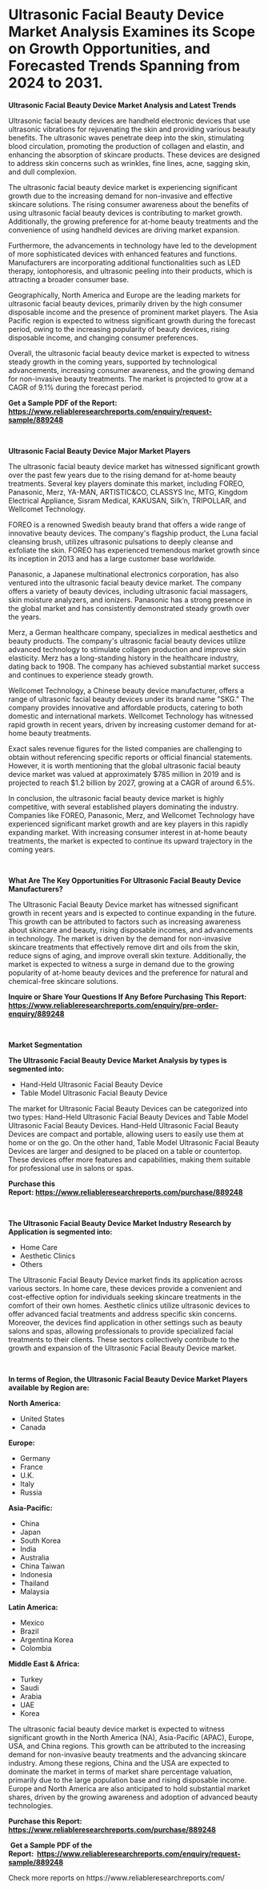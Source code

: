 <p><h1>Ultrasonic Facial Beauty Device Market Analysis Examines its Scope on Growth Opportunities, and Forecasted Trends Spanning from 2024 to 2031.</h1></p><p><strong>Ultrasonic Facial Beauty Device Market Analysis and Latest Trends</strong></p>
<p><p>Ultrasonic facial beauty devices are handheld electronic devices that use ultrasonic vibrations for rejuvenating the skin and providing various beauty benefits. The ultrasonic waves penetrate deep into the skin, stimulating blood circulation, promoting the production of collagen and elastin, and enhancing the absorption of skincare products. These devices are designed to address skin concerns such as wrinkles, fine lines, acne, sagging skin, and dull complexion.</p><p>The ultrasonic facial beauty device market is experiencing significant growth due to the increasing demand for non-invasive and effective skincare solutions. The rising consumer awareness about the benefits of using ultrasonic facial beauty devices is contributing to market growth. Additionally, the growing preference for at-home beauty treatments and the convenience of using handheld devices are driving market expansion.</p><p>Furthermore, the advancements in technology have led to the development of more sophisticated devices with enhanced features and functions. Manufacturers are incorporating additional functionalities such as LED therapy, iontophoresis, and ultrasonic peeling into their products, which is attracting a broader consumer base.</p><p>Geographically, North America and Europe are the leading markets for ultrasonic facial beauty devices, primarily driven by the high consumer disposable income and the presence of prominent market players. The Asia Pacific region is expected to witness significant growth during the forecast period, owing to the increasing popularity of beauty devices, rising disposable income, and changing consumer preferences.</p><p>Overall, the ultrasonic facial beauty device market is expected to witness steady growth in the coming years, supported by technological advancements, increasing consumer awareness, and the growing demand for non-invasive beauty treatments. The market is projected to grow at a CAGR of 9.1% during the forecast period.</p></p>
<p><strong>Get a Sample PDF of the Report:&nbsp; <a href="https://www.reliableresearchreports.com/enquiry/request-sample/889248">https://www.reliableresearchreports.com/enquiry/request-sample/889248</a></strong></p>
<p>&nbsp;</p>
<p><strong>Ultrasonic Facial Beauty Device Major Market Players</strong></p>
<p><p>The ultrasonic facial beauty device market has witnessed significant growth over the past few years due to the rising demand for at-home beauty treatments. Several key players dominate this market, including FOREO, Panasonic, Merz, YA-MAN, ARTISTIC&CO, CLASSYS Inc, MTG, Kingdom Electrical Appliance, Sisram Medical, KAKUSAN, Silk’n, TRIPOLLAR, and Wellcomet Technology.</p><p>FOREO is a renowned Swedish beauty brand that offers a wide range of innovative beauty devices. The company's flagship product, the Luna facial cleansing brush, utilizes ultrasonic pulsations to deeply cleanse and exfoliate the skin. FOREO has experienced tremendous market growth since its inception in 2013 and has a large customer base worldwide.</p><p>Panasonic, a Japanese multinational electronics corporation, has also ventured into the ultrasonic facial beauty device market. The company offers a variety of beauty devices, including ultrasonic facial massagers, skin moisture analyzers, and ionizers. Panasonic has a strong presence in the global market and has consistently demonstrated steady growth over the years.</p><p>Merz, a German healthcare company, specializes in medical aesthetics and beauty products. The company's ultrasonic facial beauty devices utilize advanced technology to stimulate collagen production and improve skin elasticity. Merz has a long-standing history in the healthcare industry, dating back to 1908. The company has achieved substantial market success and continues to experience steady growth.</p><p>Wellcomet Technology, a Chinese beauty device manufacturer, offers a range of ultrasonic facial beauty devices under its brand name "SKG." The company provides innovative and affordable products, catering to both domestic and international markets. Wellcomet Technology has witnessed rapid growth in recent years, driven by increasing customer demand for at-home beauty treatments.</p><p>Exact sales revenue figures for the listed companies are challenging to obtain without referencing specific reports or official financial statements. However, it is worth mentioning that the global ultrasonic facial beauty device market was valued at approximately $785 million in 2019 and is projected to reach $1.2 billion by 2027, growing at a CAGR of around 6.5%.</p><p>In conclusion, the ultrasonic facial beauty device market is highly competitive, with several established players dominating the industry. Companies like FOREO, Panasonic, Merz, and Wellcomet Technology have experienced significant market growth and are key players in this rapidly expanding market. With increasing consumer interest in at-home beauty treatments, the market is expected to continue its upward trajectory in the coming years.</p></p>
<p>&nbsp;</p>
<p><strong>What Are The Key Opportunities For Ultrasonic Facial Beauty Device Manufacturers?</strong></p>
<p><p>The Ultrasonic Facial Beauty Device market has witnessed significant growth in recent years and is expected to continue expanding in the future. This growth can be attributed to factors such as increasing awareness about skincare and beauty, rising disposable incomes, and advancements in technology. The market is driven by the demand for non-invasive skincare treatments that effectively remove dirt and oils from the skin, reduce signs of aging, and improve overall skin texture. Additionally, the market is expected to witness a surge in demand due to the growing popularity of at-home beauty devices and the preference for natural and chemical-free skincare solutions.</p></p>
<p><strong>Inquire or Share Your Questions If Any Before Purchasing This Report: <a href="https://www.reliableresearchreports.com/enquiry/pre-order-enquiry/889248">https://www.reliableresearchreports.com/enquiry/pre-order-enquiry/889248</a></strong></p>
<p>&nbsp;</p>
<p><strong>Market Segmentation</strong></p>
<p><strong>The Ultrasonic Facial Beauty Device Market Analysis by types is segmented into:</strong></p>
<p><ul><li>Hand-Held Ultrasonic Facial Beauty Device</li><li>Table Model Ultrasonic Facial Beauty Device</li></ul></p>
<p><p>The market for Ultrasonic Facial Beauty Devices can be categorized into two types: Hand-Held Ultrasonic Facial Beauty Devices and Table Model Ultrasonic Facial Beauty Devices. Hand-Held Ultrasonic Facial Beauty Devices are compact and portable, allowing users to easily use them at home or on the go. On the other hand, Table Model Ultrasonic Facial Beauty Devices are larger and designed to be placed on a table or countertop. These devices offer more features and capabilities, making them suitable for professional use in salons or spas.</p></p>
<p><strong>Purchase this Report:&nbsp;<a href="https://www.reliableresearchreports.com/purchase/889248">https://www.reliableresearchreports.com/purchase/889248</a></strong></p>
<p>&nbsp;</p>
<p><strong>The Ultrasonic Facial Beauty Device Market Industry Research by Application is segmented into:</strong></p>
<p><ul><li>Home Care</li><li>Aesthetic Clinics</li><li>Others</li></ul></p>
<p><p>The Ultrasonic Facial Beauty Device market finds its application across various sectors. In home care, these devices provide a convenient and cost-effective option for individuals seeking skincare treatments in the comfort of their own homes. Aesthetic clinics utilize ultrasonic devices to offer advanced facial treatments and address specific skin concerns. Moreover, the devices find application in other settings such as beauty salons and spas, allowing professionals to provide specialized facial treatments to their clients. These sectors collectively contribute to the growth and expansion of the Ultrasonic Facial Beauty Device market.</p></p>
<p>&nbsp;</p>
<p><strong>In terms of Region, the Ultrasonic Facial Beauty Device Market Players available by Region are:</strong></p>
<p>
    <p> <strong> North America: </strong>
        <ul>
            <li>United States</li>
            <li>Canada</li>
        </ul>
        </p> 
    <p> <strong> Europe: </strong>
        <ul>
            <li>Germany</li>
            <li>France</li>
            <li>U.K.</li>
            <li>Italy</li>
            <li>Russia</li>
        </ul>
        </p> 
    <p> <strong> Asia-Pacific: </strong>
        <ul>
            <li>China</li>
            <li>Japan</li>
            <li>South Korea</li>
            <li>India</li>
            <li>Australia</li>
            <li>China Taiwan</li>
            <li>Indonesia</li>
            <li>Thailand</li>
            <li>Malaysia</li>
        </ul>
        </p> 
    <p> <strong> Latin America: </strong>
        <ul>
            <li>Mexico</li>
            <li>Brazil</li>
            <li>Argentina Korea</li>
            <li>Colombia</li>
        </ul>
        </p> 
    <p> <strong> Middle East & Africa: </strong>
        <ul>
            <li>Turkey</li>
            <li>Saudi</li>
            <li>Arabia</li>
            <li>UAE</li>
            <li>Korea</li>
        </ul>
    </p>
    </p>
<p><p>The ultrasonic facial beauty device market is expected to witness significant growth in the North America (NA), Asia-Pacific (APAC), Europe, USA, and China regions. This growth can be attributed to the increasing demand for non-invasive beauty treatments and the advancing skincare industry. Among these regions, China and the USA are expected to dominate the market in terms of market share percentage valuation, primarily due to the large population base and rising disposable income. Europe and North America are also anticipated to hold substantial market shares, driven by the growing awareness and adoption of advanced beauty technologies.</p></p>
<p><strong>Purchase this Report: <a href="https://www.reliableresearchreports.com/purchase/889248">https://www.reliableresearchreports.com/purchase/889248</a></strong></p>
<p>&nbsp;<strong>Get a Sample PDF of the Report:&nbsp;&nbsp;<a href="https://www.reliableresearchreports.com/enquiry/request-sample/889248">https://www.reliableresearchreports.com/enquiry/request-sample/889248</a></strong></p>
<p><strong></strong></p>
<p>Check more reports on https://www.reliableresearchreports.com/</p>